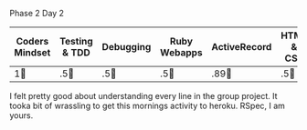 
Phase 2 Day 2

| Coders Mindset | Testing & TDD | Debugging   | Ruby Webapps | ActiveRecord | HTML & CSS   |
| -------------- | ------------- | ---------   | ------------ | ------------ | ----------   |
|  1:dolphin:		 |  .5:dolphin:	 | .5:dolphin: | .5:dolphin:	|  .89:dolphin:| .5:dolphin:	|	 

I felt pretty good about understanding every line in the group project. It tooka bit of wrassling to get
this mornings activity to heroku. RSpec, I am yours.

